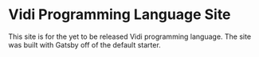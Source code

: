 # Vidi Programming Language Site

This site is for the yet to be released Vidi programming language. The site was built with Gatsby off of the default starter.

